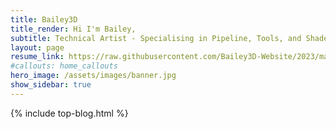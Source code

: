 ```yaml
---
title: Bailey3D
title_render: Hi I'm Bailey,
subtitle: Technical Artist - Specialising in Pipeline, Tools, and Shaders.
layout: page
resume_link: https://raw.githubusercontent.com/Bailey3D-Website/2023/main/Personal/resume.pdf
#callouts: home_callouts
hero_image: /assets/images/banner.jpg
show_sidebar: true
---
```



{% include top-blog.html %}
